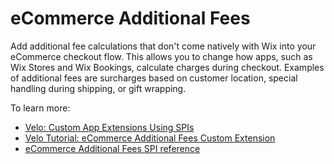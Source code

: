 # eCommerce Additional Fees

Add additional fee calculations that don't come natively with Wix into your eCommerce checkout flow. This allows you to change how apps, such as Wix Stores and Wix Bookings, calculate charges during checkout. Examples of additional fees are surcharges based on customer location, special handling during shipping, or gift wrapping. 

To learn more: 
+ [Velo: Custom App Extensions Using SPIs](https://support.wix.com/en/article/velo-custom-business-app-extensions-using-spis-beta)
+ [Velo Tutorial: eCommerce Additional Fees Custom Extension](https://support.wix.com/en/article/velo-ecommerce-additional-fees-custom-extension)
+ [eCommerce Additional Fees SPI reference](https://www.wix.com/velo/reference/spis/wix-ecom/ecom-additional-fees)
